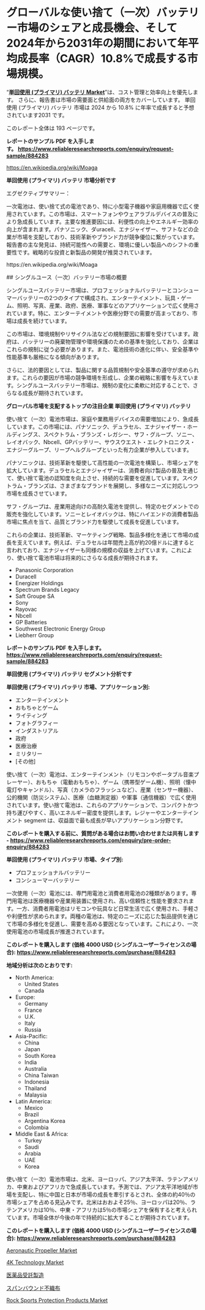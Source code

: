 <p><h1>グローバルな使い捨て（一次）バッテリー市場のシェアと成長機会、そして2024年から2031年の期間において年平均成長率（CAGR）10.8%で成長する市場規模。</h1></p><p>&ldquo;<strong><a href="https://www.reliableresearchreports.com/single-use-primary-batteries-r884283">単回使用 (プライマリ) バッテリ Market</a></strong>&rdquo;は、コスト管理と効率向上を優先します。 さらに、報告書は市場の需要面と供給面の両方をカバーしています。 単回使用 (プライマリ) バッテリ 市場は 2024 から 10.8% に年率で成長すると予想されています2031 です。</p>
<p>このレポート全体は 193 ページです。</p>
<p><strong>レポートのサンプル PDF を入手します。&nbsp;<a href="https://www.reliableresearchreports.com/enquiry/request-sample/884283">https://www.reliableresearchreports.com/enquiry/request-sample/884283</a></strong></p>
<p><a href="https://en.wikipedia.org/wiki/Moaga">https://en.wikipedia.org/wiki/Moaga</a></p>
<p><strong>単回使用 (プライマリ) バッテリ 市場分析です</strong></p>
<p><p>エグゼクティブサマリー：</p><p>一次電池は、使い捨て式の電池であり、特に小型電子機器や家庭用機器で広く使用されています。この市場は、スマートフォンやウェアラブルデバイスの普及により急成長しています。主要な推進要因には、利便性の向上やエネルギー効率の向上が含まれます。パナソニック、ダuracell、エナジャイザー、サフトなどの企業が市場を支配しており、技術革新やブランド力が競争優位に繋がっています。報告書の主な発見は、持続可能性への需要と、環境に優しい製品へのシフトの重要性です。戦略的な投資と新製品の開発が推奨されています。</p></p>
<p>https://en.wikipedia.org/wiki/Moaga</p>
<p><p>## シングルユース（一次）バッテリー市場の概要</p><p>シングルユースバッテリー市場は、プロフェッショナルバッテリーとコンシューマーバッテリーの2つのタイプで構成され、エンターテイメント、玩具・ゲーム、照明、写真、産業、政府、医療、軍事などのアプリケーションで広く使用されています。特に、エンターテイメントや医療分野での需要が高まっており、市場は成長を続けています。</p><p>この市場は、環境規制やリサイクル法などの規制要因に影響を受けています。政府は、バッテリーの廃棄物管理や環境保護のための基準を強化しており、企業はこれらの規制に従う必要があります。また、電池技術の進化に伴い、安全基準や性能基準も厳格になる傾向があります。</p><p>さらに、法的要因としては、製品に関する品質規制や安全基準の遵守が求められます。これらの要因が市場の競争環境を形成し、企業の戦略に影響を与えています。シングルユースバッテリー市場は、規制の変化に柔軟に対応することで、さらなる成長が期待されています。</p></p>
<p><strong>グローバル市場を支配するトップの注目企業 単回使用 (プライマリ) バッテリ</strong></p>
<p><p>使い捨て（一次）電池市場は、家庭や業務用デバイスの需要増加により、急成長しています。この市場には、パナソニック、デュラセル、エナジャイザー・ホールディングス、スペクトラム・ブランズ・レガシー、サフ・グループ、ソニー、レイオバック、Nbcell、GPバッテリー、サウスウエスト・エレクトロニクス・エナジーグループ、リープヘルグループといった有力企業が参入しています。</p><p>パナソニックは、技術革新を駆使して高性能の一次電池を構築し、市場シェアを拡大しています。デュラセルとエナジャイザーは、消費者向け製品の普及を通じて、使い捨て電池の認知度を向上させ、持続的な需要を促進しています。スペクトラム・ブランズは、さまざまなブランドを展開し、多様なニーズに対応しつつ市場を成長させています。</p><p>サフ・グループは、産業用途向けの高耐久電池を提供し、特定のセグメントでの販売を強化しています。ソニーとレイオバックは、特にハイエンドの消費者製品市場に焦点を当て、品質とブランド力を駆使して成長を促進しています。</p><p>これらの企業は、技術革新、マーケティング戦略、製品多様化を通じて市場の成長を支えています。例えば、デュラセルは年間売上高が約20億ドルに達すると言われており、エナジャイザーも同様の規模の収益を上げています。これにより、使い捨て電池市場は将来的にさらなる成長が期待されます。</p></p>
<p><ul><li>Panasonic Corporation</li><li>Duracell</li><li>Energizer Holdings</li><li>Spectrum Brands Legacy</li><li>Saft Groupe SA</li><li>Sony</li><li>Rayovac</li><li>Nbcell</li><li>GP Batteries</li><li>Southwest Electronic Energy Group</li><li>Liebherr Group</li></ul></p>
<p><strong>レポートのサンプル PDF を入手します。 <a href="https://www.reliableresearchreports.com/enquiry/request-sample/884283">https://www.reliableresearchreports.com/enquiry/request-sample/884283</a></strong></p>
<p><strong>単回使用 (プライマリ) バッテリ セグメント分析です</strong></p>
<p><strong>単回使用 (プライマリ) バッテリ 市場、アプリケーション別:</strong></p>
<p><ul><li>エンターテインメント</li><li>おもちゃとゲーム</li><li>ライティング</li><li>フォトグラフィー</li><li>インダストリアル</li><li>政府</li><li>医療治療</li><li>ミリタリー</li><li>[その他]</li></ul></p>
<p><p>使い捨て（一次）電池は、エンターテインメント（リモコンやポータブル音楽プレーヤー）、おもちゃ（電動おもちゃ）、ゲーム（携帯型ゲーム機）、照明（懐中電灯やキャンドル）、写真（カメラのフラッシュなど）、産業（センサー機器）、公的機関（防災システム）、医療（血糖測定器）や軍事（通信機器）で広く使用されています。使い捨て電池は、これらのアプリケーションで、コンパクトかつ持ち運びやすく、高いエネルギー密度を提供します。レジャーやエンターテインメント segment は、収益面で最も成長が早いアプリケーション分野です。</p></p>
<p><strong>このレポートを購入する前に、質問がある場合はお問い合わせまたは共有します - <a href="https://www.reliableresearchreports.com/enquiry/pre-order-enquiry/884283">https://www.reliableresearchreports.com/enquiry/pre-order-enquiry/884283</a></strong></p>
<p><strong>単回使用 (プライマリ) バッテリ 市場、タイプ別:</strong></p>
<p><ul><li>プロフェッショナルバッテリー</li><li>コンシューマーバッテリー</li></ul></p>
<p><p>一次使用（一次）電池には、専門用電池と消費者用電池の2種類があります。専門用電池は医療機器や産業用装置に使用され、高い信頼性と性能を要求されます。一方、消費者用電池はリモコンや玩具など日常生活で広く使用され、手軽さや利便性が求められます。両種の電池は、特定のニーズに応じた製品提供を通じて市場の多様化を促進し、需要を高める要因となっています。これにより、一次使用電池の市場成長が推進されています。</p></p>
<p><strong>このレポートを購入します (価格 4000 USD (シングルユーザーライセンスの場合): <a href="https://www.reliableresearchreports.com/purchase/884283">https://www.reliableresearchreports.com/purchase/884283</a></strong></p>
<p><strong>地域分析は次のとおりです:</strong></p>
<p><ul>
    <li>
        North America:
        <ul>
            <li>United States</li>
            <li>Canada</li>
        </ul>
    </li>
    <li>
        Europe:
        <ul>
            <li>Germany</li>
            <li>France</li>
            <li>U.K.</li>
            <li>Italy</li>
            <li>Russia</li>
        </ul>
    </li>
    <li>
        Asia-Pacific:
        <ul>
            <li>China</li>
            <li>Japan</li>
            <li>South Korea</li>
            <li>India</li>
            <li>Australia</li>
            <li>China Taiwan</li>
            <li>Indonesia</li>
            <li>Thailand</li>
            <li>Malaysia</li>
        </ul>
    </li>
    <li>
        Latin America:
        <ul>
            <li>Mexico</li>
            <li>Brazil</li>
            <li>Argentina Korea</li>
            <li>Colombia</li>
        </ul>
    </li>
    <li>
        Middle East & Africa:
        <ul>
            <li>Turkey</li>
            <li>Saudi</li>
            <li>Arabia</li>
            <li>UAE</li>
            <li>Korea</li>
        </ul>
    </li>
    </ul></p>
<p><p>使い捨て（一次）電池市場は、北米、ヨーロッパ、アジア太平洋、ラテンアメリカ、中東およびアフリカで急成長しています。予測では、アジア太平洋地域が市場を支配し、特に中国と日本が市場の成長を牽引するとされ、全体の約40％の市場シェアを占める見込みです。北米はおおよそ25％、ヨーロッパは20％、ラテンアメリカは10％、中東・アフリカは5％の市場シェアを保有すると考えられています。市場全体が今後の年で持続的に拡大することが期待されています。</p></p>
<p><strong>このレポートを購入します (価格 4000 USD (シングルユーザーライセンスの場合): <a href="https://www.reliableresearchreports.com/purchase/884283">https://www.reliableresearchreports.com/purchase/884283</a></strong></p>
<p><p><a href="https://www.linkedin.com/pulse/aeronautic-propeller-market2024-2031-industry-insights-investment-uqvzf?trackingId=p%2FKDBJ03QwW2FXuGwH%2Baxg%3D%3D">Aeronautic Propeller Market</a></p><p><a href="https://www.linkedin.com/pulse/insights-4k-technology-industry-market-financial-status-size-iphce?trackingId=RJB1KCKfQeuoUBqtVk8smQ%3D%3D">4K Technology Market</a></p><p><a href="https://medium.com/@verniebarton2023/%E3%82%B0%E3%83%AD%E3%83%BC%E3%83%90%E3%83%AB%E5%A5%91%E7%B4%84%E5%8C%BB%E8%96%AC%E5%93%81%E8%A3%BD%E9%80%A0%E6%A5%AD%E7%95%8C%E3%81%AE%E3%83%AA%E3%82%B5%E3%83%BC%E3%83%81%E3%83%AC%E3%83%9D%E3%83%BC%E3%83%88-%E7%AB%B6%E4%BA%89%E7%92%B0%E5%A2%83-%E5%B8%82%E5%A0%B4%E8%A6%8F%E6%A8%A1-%E5%9C%B0%E5%9F%9F%E3%81%AE%E7%8A%B6%E6%B3%81-%E3%81%8A%E3%82%88%E3%81%B3%E5%B0%86%E6%9D%A5%E3%81%AE%E5%B1%95%E6%9C%9B%E4%BA%88%E6%B8%AC-2024%E5%B9%B4%E3%81%8B%E3%82%892031%E5%B9%B4%E3%81%BE%E3%81%A7-c581ddf96d10">医薬品受託製造</a></p><p><a href="https://github.com/lababdou/Market-Research-Report-List-5/blob/main/804514587452.md">スパンバウンド不織布</a></p><p><a href="https://github.com/NorbertYates/Market-Research-Report-List-6/blob/main/rock-sports-protection-products-market.md">Rock Sports Protection Products Market</a></p></p>